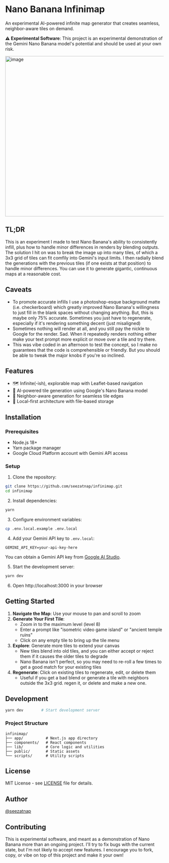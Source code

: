 # Nano Banana Infinimap

An experimental AI-powered infinite map generator that creates seamless, neighbor-aware tiles on demand.

**⚠️ Experimental Software**: This project is an experimental demonstration of the Gemini Nano Banana model's potential and should be used at your own risk.

<img width="1502" height="510" alt="image" src="https://github.com/user-attachments/assets/45c19d3b-5f6a-44cc-a085-a51693f9250b" />

## TL;DR

This is an experiment I made to test Nano Banana's ability to consistently infill, plus how to handle minor differences in renders by blending outputs.
The solution I hit on was to break the image up into many tiles, of which a 3x3 grid of tiles can fit comfily into Gemini's input limits. I then radially blend the generations with the previous tiles (if one exists at that position) to handle minor differences.
You can use it to generate gigantic, continuous maps at a reasonable cost.

## Caveats

- To promote accurate infills I use a photoshop-esque background matte (i.e. checkerboard) which greatly improved Nano Banana's willingness to just fill in the blank spaces without changing anything. But, this is maybe only 75% accurate. Sometimes you just have to regenerate, especially if it's rendering something decent (just misaligned)
- Sometimes nothing will render at all, and you still pay the nickle to Google for the render. Sad. When it repeatedly renders nothing either make your text prompt more explicit or move over a tile and try there.
- This was vibe coded in an afternoon to test the concept, so I make no guarantees that the code is comprehensible or friendly. But you should be able to tweak the major knobs if you're so inclined.

## Features

- 🗺️ Infinite(-ish), explorable map with Leaflet-based navigation
- 🤖 AI-powered tile generation using Google's Nano Banana model
- 🔗 Neighbor-aware generation for seamless tile edges
- 💾 Local-first architecture with file-based storage

## Installation

### Prerequisites

- Node.js 18+
- Yarn package manager
- Google Cloud Platform account with Gemini API access

### Setup

1. Clone the repository:
```bash
git clone https://github.com/seezatnap/infinimap.git
cd infinimap
```

2. Install dependencies:
```bash
yarn
```

3. Configure environment variables:
```bash
cp .env.local.example .env.local
```

4. Add your Gemini API key to `.env.local`:
```env
GEMINI_API_KEY=your-api-key-here
```

You can obtain a Gemini API key from [Google AI Studio](https://aistudio.google.com/app/apikey).

5. Start the development server:
```bash
yarn dev
```

6. Open http://localhost:3000 in your browser

## Getting Started

1. **Navigate the Map**: Use your mouse to pan and scroll to zoom
2. **Generate Your First Tile**: 
   - Zoom in to the maximum level (level 8)
   - Enter a prompt like "isometric video game island" or "ancient temple ruins"
   - Click on any empty tile to bring up the tile menu
3. **Explore**: Generate more tiles to extend your canvas
   - New tiles blend into old tiles, and you can either accept or reject them if it causes the older tiles to degrade
   - Nano Banana isn't perfect, so you may need to re-roll a few times to get a good match for your existing tiles
5. **Regenerate**: Click on existing tiles to regenerate, edit, or delete them
   - Useful if you get a bad blend or generate a tile with neighbors outside the 3x3 grid. regen it, or delete and make a new one.

## Development

```bash
yarn dev        # Start development server
```

### Project Structure

```
infinimap/
├── app/          # Next.js app directory
├── components/   # React components
├── lib/          # Core logic and utilities
├── public/       # Static assets
└── scripts/      # Utility scripts
```

## License

MIT License - see [LICENSE](LICENSE) file for details.

## Author

[@seezatnap](https://twitter.com/seezatnap)

## Contributing

This is experimental software, and meant as a demonstration of Nano Banana more than an ongoing project. I'll try to fix bugs with the current state, but I'm not likely to accept new features. I encourage you to fork, copy, or vibe on top of this project and make it your own!
